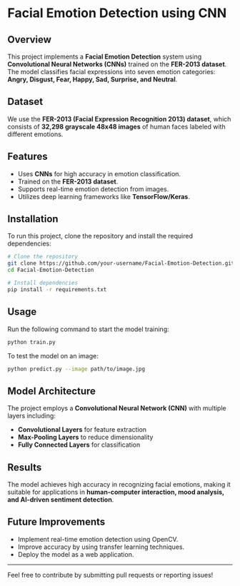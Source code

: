 # Facial Emotion Detection using CNN

## Overview

This project implements a **Facial Emotion Detection** system using **Convolutional Neural Networks (CNNs)** trained on the **FER-2013 dataset**. The model classifies facial expressions into seven emotion categories: **Angry, Disgust, Fear, Happy, Sad, Surprise, and Neutral**.

## Dataset

We use the **FER-2013 (Facial Expression Recognition 2013) dataset**, which consists of **32,298 grayscale 48x48 images** of human faces labeled with different emotions.

## Features

- Uses **CNNs** for high accuracy in emotion classification.
- Trained on the **FER-2013 dataset**.
- Supports real-time emotion detection from images.
- Utilizes deep learning frameworks like **TensorFlow/Keras**.

## Installation

To run this project, clone the repository and install the required dependencies:

```bash
# Clone the repository
git clone https://github.com/your-username/Facial-Emotion-Detection.git
cd Facial-Emotion-Detection

# Install dependencies
pip install -r requirements.txt
```

## Usage

Run the following command to start the model training:

```bash
python train.py
```

To test the model on an image:

```bash
python predict.py --image path/to/image.jpg
```

## Model Architecture

The project employs a **Convolutional Neural Network (CNN)** with multiple layers including:

- **Convolutional Layers** for feature extraction
- **Max-Pooling Layers** to reduce dimensionality
- **Fully Connected Layers** for classification

## Results

The model achieves high accuracy in recognizing facial emotions, making it suitable for applications in **human-computer interaction, mood analysis, and AI-driven sentiment detection**.

## Future Improvements

- Implement real-time emotion detection using OpenCV.
- Improve accuracy by using transfer learning techniques.
- Deploy the model as a web application.

---

Feel free to contribute by submitting pull requests or reporting issues!

